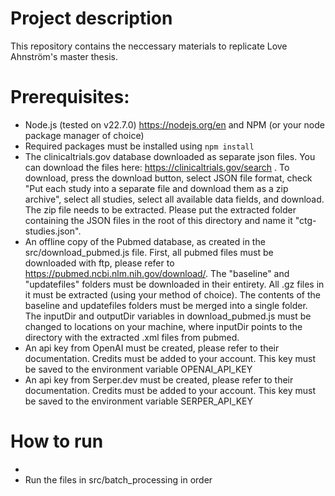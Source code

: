 # Project description

This repository contains the neccessary materials to replicate Love Ahnström's master thesis.

# Prerequisites:

- Node.js (tested on v22.7.0) https://nodejs.org/en and NPM (or your node package manager of choice)
- Required packages must be installed using `npm install`
- The clinicaltrials.gov database downloaded as separate json files. You can download the files here: https://clinicaltrials.gov/search . To download, press the download button, select JSON file format, check "Put each study into a separate file and download them as a zip archive", select all studies, select all available data fields, and download. The zip file needs to be extracted. Please put the extracted folder containing the JSON files in the root of this directory and name it "ctg-studies.json".
- An offline copy of the Pubmed database, as created in the src/download_pubmed.js file. First, all pubmed files must be downloaded with ftp, please refer to https://pubmed.ncbi.nlm.nih.gov/download/. The "baseline" and "updatefiles" folders must be downloaded in their entirety. All .gz files in it must be extracted (using your method of choice). The contents of the baseline and updatefiles folders must be merged into a single folder. The inputDir and outputDir variables in download_pubmed.js must be changed to locations on your machine, where inputDir points to the directory with the extracted .xml files from pubmed.
- An api key from OpenAI must be created, please refer to their documentation. Credits must be added to your account. This key must be saved to the environment variable OPENAI_API_KEY
- An api key from Serper.dev must be created, please refer to their documentation. Credits must be added to your account. This key must be saved to the environment variable SERPER_API_KEY

# How to run
- 
- Run the files in src/batch_processing in order
